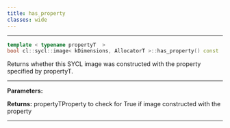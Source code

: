 ```yaml
---
title: has_property
classes: wide
---
```



---

```cpp
template < typename propertyT  >
bool cl::sycl::image< kDimensions, AllocatorT >::has_property() const
```


Returns whether this SYCL image was constructed with the property specified by propertyT. 


---
**Parameters:**

**Returns:** propertyTProperty to check for True if image constructed with the property 

---

